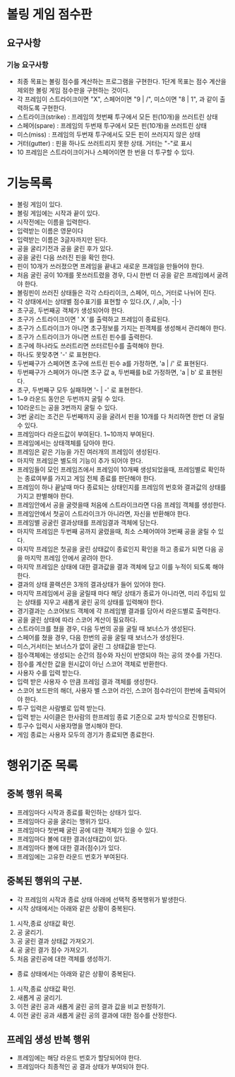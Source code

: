 # 볼링 게임 점수판

## 요구사항

### 기능 요구사항

* 최종 목표는 볼링 점수를 계산하는 프로그램을 구현한다. 1단계 목표는 점수 계산을 제외한 볼링 게임 점수판을 구현하는 것이다.
* 각 프레임이 스트라이크이면 "X", 스페어이면 "9 | /", 미스이면 "8 | 1", 과 같이 출력하도록 구현한다.
* 스트라이크(strike) : 프레임의 첫번째 투구에서 모든 핀(10개)을 쓰러트린 상태
* 스페어(spare) : 프레임의 두번재 투구에서 모든 핀(10개)을 쓰러트린 상태
* 미스(miss) : 프레임의 두번재 투구에서도 모든 핀이 쓰러지지 않은 상태
* 거터(gutter) : 핀을 하나도 쓰러트리지 못한 상태. 거터는 "-"로 표시
* 10 프레임은 스트라이크이거나 스페어이면 한 번을 더 투구할 수 있다.

# 기능목록

* 볼링 게임이 있다.
* 볼링 게임에는 시작과 끝이 있다.
* 시작전에는 이름을 입력한다.
* 입력받는 이름은 영문이다
* 입력받는 이름은 3글자까지만 된다.
* 공을 굴리기전과 공을 굴린 후가 있다.
* 공을 굴린 다음 쓰러진 핀을 확인 한다.
* 핀이 10개가 쓰러졌으면 프레임을 끝내고 새로운 프래임을 만들어야 한다.
* 처음 굴린 공이 10개를 못쓰러트렸을 경우, 다시 한번 더 공을 같은 프레임에서 굴려야 한다.
* 볼링핀이 쓰러진 상태들은 각각 스타리이크, 스페어, 미스, 거터로 나뉘어 진다.
* 각 상태에서는 상태별 점수표기를 표현할 수 있다.(X, / ,a|b, -|-)
* 초구공, 두번째공 객체가 생성되어야 한다.
* 초구가 스트라이크이면 ' X '를 출력하고 프레임이 종료된다.
* 초구가 스트라이크가 아니면 초구정보를 가지는 핀객체를 생성해서 관리해야 한다.
* 초구가 스트라이크가 아니면 쓰트린 핀수를 출력한다.
* 초구에 하나라도 쓰러트리면 쓰터르틴수를 출력해야 한다.
* 하나도 못맞추면 '-' 로 표현한다.
* 두번째구가 스페어면 초구에 쓰트린 핀수 a를 가정하면, 'a | /' 로 표현된다.
* 두번째구가 스페어가 아니면 초구 값 a, 두번째를 b로 가정하면, 'a | b' 로 표현된다.
* 초구, 두번째구 모두 실패하면 '- | -' 로 표현한다.
* 1~9 라운드 동안은 두번까지 굴릴 수 있다.
* 10라운드는 공을 3번까지 굴릴 수 있다.
* 3번 굴리는 조건은 두번째까지 공을 굴려서 핀을 10개를 다 처리하면 한번 더 굴릴 수 있다.
* 프레임마다 라운드값이 부여된다. 1~10까지 부여된다.
* 프레임에서는 상태객체를 담아야 한다.
* 프레임은 같은 기능을 가진 여러개의 프레임이 생성된다.
* 마지막 프레임은 별도의 기능이 추가 되어야 한다.
* 프레임들이 모인 프레임즈에서 프레임이 10개째 생성되었을때, 프레임별로 확인하는 종료여부를 가지고 게임 전체 종료를 판단해야 한다.
* 프레임이 하나 끝날때 마다 종료되는 상태인지를 프레임의 번호와 결과값의 상태를 가지고 판별해야 한다.
* 프레임안에서 공을 굴렷을때 처음에 스트라이크라면 다음 프레임 객체를 생성한다.
* 프레임안에서 첫공이 스트라이크가 아니라면, 자신을 반환해야 한다.
* 프레임별 공굴린 결과상태를 프레임결과 객체에 담는다.
* 마지막 프레임은 두번째 공까지 굴렸을때, 최소 스페어여야 3번째 공을 굴릴 수 있다.
* 마지막 프레임은 첫공을 굴린 상태값이 종료인지 확인을 하고 종료가 되면 다음 공을 마지막 프레임 안에서 굴려야 한다.
* 마지막 프레임은 상태에 대한 결과값을 결과 객체에 담고 이를 누적이 되도록 해야 한다.
* 결과의 상태 콜랙션은 3개의 결과상태가 들어 있어야 한다.
* 마지막 프레임에서 공을 굴릴때 마다 해당 상태가 종료가 아니라면, 미리 주입되 있는 상태를 지우고 새롭게 굴린 공의 상태를 입력해야 한다.
* 경기결과는 스코어보드 객체에 각 프레임별 결과를 담아서 라운드별로 출력한다.
* 공을 굴린 상태에 따라 스코어 계산이 필요하다.
* 스트라이크를 쳤을 경우, 다음 두번의 공을 굴릴 때 보너스가 생성된다.
* 스페어를 쳤을 경우, 다음 한번의 공을 굴릴 때 보너스가 생성된다.
* 미스,거서터는 보너스가 없이 굴린 그 상태값을 받는다.
* 점수객체에는 생성되는 순간의 점수와 자신이 반영되야 하는 공의 갯수를 가진다.
* 점수를 계산한 값을 원시값이 아닌 스코어 객체로 반환한다.
* 사용자 수를 입력 받는다.
* 입력 받은 사용자 수 만큼 프레임 결과 객체를 생성한다.
* 스코어 보드판의 해더, 사용자 별 스코어 라인, 스코어 점수라인이 한번에 출력되어야 한다.
* 투구 입력은 사람별로 입력 받는다.
* 입력 받는 사이클은 한사람의 한프레임 종료 기준으로 교차 방식으로 진행된다.
* 투구수 입력시 사용자명을 명시해야 한다.
* 게임 종료는 사용자 모두의 경기가 종료되면 종료한다.

# 행위기준 목록

## 중복 행위 목록

* 프레임마다 시작과 종료를 확인하는 상태가 있다.
* 프레임마다 공을 굴리는 행위가 있다.
* 프레임마다 첫번째 굴린 공에 대한 객체가 있을 수 있다.
* 프레임마다 볼에 대한 결과(상태값)이 있다.
* 프레임마다 볼에 대한 결과(점수)가 있다.
* 프레임에는 고유한 라운드 번호가 부여된다.

## 중복된 행위의 구분.

* 각 프레임의 시작과 종료 상태 아래에 선택적 중복행위가 발생한다.
* 시작 상태에서는 아래와 같은 상황이 중복된다.

1. 시작,종료 상태값 확인.
2. 공 굴리기.
3. 공 굴린 결과 상태값 가져오기.
4. 공 굴린 결가 점수 가져오기.
5. 처음 굴린공에 대한 객체를 생성하기.

* 종료 상태에서는 아래와 같은 상황이 중복된다.

1. 시작,종료 상태값 확인.
2. 새롭게 공 굴리기.
3. 이전 굴린 공과 새롭게 굴린 공의 결과 값을 비교 판정하기.
4. 이전 굴린 공과 새롭게 굴린 공의 결과에 대한 점수를 산정한다.

## 프레임 생성 반복 행위

* 프레임에는 해당 라운드 번호가 할당되어야 한다.
* 프레임마다 최종적인 공 결과 상태가 부여되야 한다.